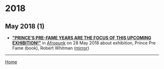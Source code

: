 # 2018

## May 2018 (1)

 - [**"PRINCE’S PRE-FAME YEARS ARE THE FOCUS OF THIS UPCOMING EXHIBITION!"**](https://afropunk.com/2018/05/this-upcoming-exhibition-offers-rare-glimpse-of-pre-fame-prince/) in [Afropunk](https://afropunk.com/) on 28 May 2018 about exhibition, Prince Pre Fame (book), Robert Whitman ([mirror](https://web.archive.org/web/*/https://afropunk.com/2018/05/this-upcoming-exhibition-offers-rare-glimpse-of-pre-fame-prince/))

----

[Home](../)

